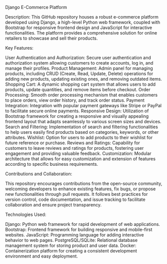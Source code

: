 Django E-Commerce Platform

Description:
This GitHub repository houses a robust e-commerce platform developed using Django, a high-level Python web framework, coupled with Bootstrap for responsive frontend design and JavaScript for interactive functionalities. The platform provides a comprehensive solution for online retailers to showcase and sell their products.

Key Features:

User Authentication and Authorization: Secure user authentication and authorization system allowing customers to create accounts, log in, and manage their profiles.
Product Management: Admin panel for managing products, including CRUD (Create, Read, Update, Delete) operations for adding new products, updating existing ones, and removing outdated items.
Shopping Cart: A dynamic shopping cart system that allows users to add products, update quantities, and remove items before checkout.
Order Processing: Smooth order processing mechanism that enables customers to place orders, view order history, and track order status.
Payment Integration: Integration with popular payment gateways like Stripe or PayPal to facilitate secure online payments.
Responsive Design: Utilization of Bootstrap framework for creating a responsive and visually appealing frontend layout that adapts seamlessly to various screen sizes and devices.
Search and Filtering: Implementation of search and filtering functionalities to help users easily find products based on categories, keywords, or other attributes.
Wishlist: Option for users to add products to their wishlist for future reference or purchase.
Reviews and Ratings: Capability for customers to leave reviews and ratings for products, fostering user engagement and providing valuable feedback.
Customization: Modular architecture that allows for easy customization and extension of features according to specific business requirements.

Contributions and Collaboration:

This repository encourages contributions from the open-source community, welcoming developers to enhance existing features, fix bugs, or propose new functionalities through pull requests.
It follows best practices for version control, code documentation, and issue tracking to facilitate collaboration and ensure project transparency.

Technologies Used:

Django: Python web framework for rapid development of web applications.
Bootstrap: Frontend framework for building responsive and mobile-first websites.
JavaScript: Programming language for adding interactive behavior to web pages.
PostgreSQL/SQLite: Relational database management system for storing product and user data.
Docker: Containerization platform for creating a consistent development environment and easy deployment.
